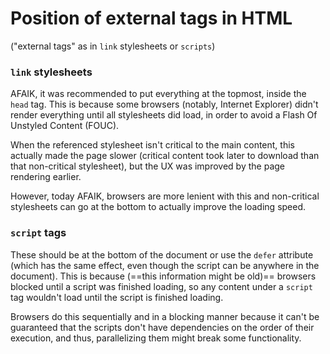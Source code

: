 # Position of external tags in HTML
("external tags" as in `link` stylesheets or `scripts`)

### `link` stylesheets
AFAIK, it was recommended to put everything at the topmost, inside the `head` tag. This is because some browsers (notably, Internet Explorer) didn't render everything until all stylesheets did load, in order to avoid a Flash Of Unstyled Content (FOUC).

When the referenced stylesheet isn't critical to the main content, this actually made the page slower (critical content took later to download than that non-critical stylesheet), but the UX was improved by the page rendering earlier.

However, today AFAIK, browsers are more lenient with this and non-critical stylesheets can go at the bottom to actually improve the loading speed.

### `script` tags
These should be at the bottom of the document or use the `defer` attribute (which has the same effect, even though the script can be anywhere in the document). This is because (==this information might be old)== browsers blocked until a script was finished loading, so any content under a `script` tag wouldn't load until the script is finished loading.

Browsers do this sequentially and in a blocking manner because it can't be guaranteed that the scripts don't have dependencies on the order of their execution, and thus, parallelizing them might break some functionality.
